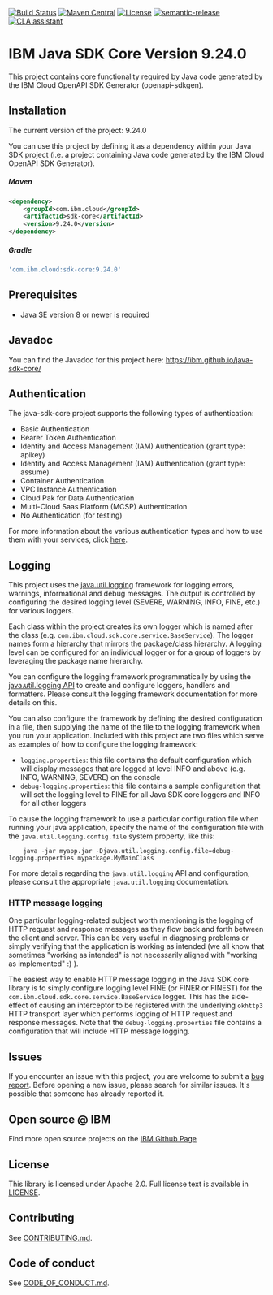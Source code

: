 [![Build Status](https://github.com/IBM/java-sdk-core/actions/workflows/build.yaml/badge.svg)](https://github.com/IBM/java-sdk-core/actions/workflows/build.yaml)
[![Maven Central](https://maven-badges.herokuapp.com/maven-central/com.ibm.cloud/sdk-core/badge.svg)](https://maven-badges.herokuapp.com/maven-central/com.ibm.cloud/sdk-core)
[![License](https://img.shields.io/badge/License-Apache%202.0-blue.svg)](https://opensource.org/licenses/Apache-2.0)
[![semantic-release](https://img.shields.io/badge/%20%20%F0%9F%93%A6%F0%9F%9A%80-semantic--release-e10079.svg)](https://github.com/semantic-release/semantic-release)
[![CLA assistant](https://cla-assistant.io/readme/badge/ibm/java-sdk-core)](https://cla-assistant.io/ibm/java-sdk-core)

# IBM Java SDK Core Version 9.24.0
This project contains core functionality required by Java code generated by the IBM Cloud OpenAPI SDK Generator
(openapi-sdkgen).

## Installation
The current version of the project: 9.24.0

You can use this project by defining it as a dependency within your Java SDK project
(i.e. a project containing Java code generated by the IBM Cloud OpenAPI SDK Generator).

##### Maven
```xml
<dependency>
	<groupId>com.ibm.cloud</groupId>
	<artifactId>sdk-core</artifactId>
	<version>9.24.0</version>
</dependency>
```

##### Gradle

```gradle
'com.ibm.cloud:sdk-core:9.24.0'
```

## Prerequisites
- Java SE version 8 or newer is required

## Javadoc
You can find the Javadoc for this project here: https://ibm.github.io/java-sdk-core/

## Authentication
The java-sdk-core project supports the following types of authentication:
- Basic Authentication
- Bearer Token Authentication
- Identity and Access Management (IAM) Authentication (grant type: apikey)
- Identity and Access Management (IAM) Authentication (grant type: assume)
- Container Authentication
- VPC Instance Authentication
- Cloud Pak for Data Authentication
- Multi-Cloud Saas Platform (MCSP) Authentication
- No Authentication (for testing)

For more information about the various authentication types and how to use them with your services, click [here](Authentication.md).

## Logging
This project uses the [java.util.logging](https://docs.oracle.com/en/java/javase/11/core/java-logging-overview.html)
framework for logging errors, warnings, informational and debug messages. The output is controlled by configuring the desired
logging level (SEVERE, WARNING, INFO, FINE, etc.) for various loggers.

Each class within the project creates its own logger which is named after the class (e.g. `com.ibm.cloud.sdk.core.service.BaseService`).
The logger names form a hierarchy that mirrors the package/class hierarchy. A logging level can be configured for an individual logger
or for a group of loggers by leveraging the package name hierarchy.

You can configure the logging framework programmatically by using the [java.util.logging API](https://docs.oracle.com/javase/8/docs/api/java/util/logging/package-summary.html) to create and configure
loggers, handlers and formatters. Please consult the logging framework documentation for more details on this.

You can also configure the framework by defining the desired configuration in a file, then
supplying the name of the file to the logging framework when you run your application.
Included with this project are two files which serve as examples of how to configure the logging framework:
* `logging.properties`: this file contains the default configuration which will display messages that are logged at
level INFO and above (e.g. INFO, WARNING, SEVERE) on the console
* `debug-logging.properties`: this file contains a sample configuration that will set the logging level to FINE for all
Java SDK core loggers and INFO for all other loggers

To cause the logging framework to use a particular configuration file when running your java application, specify the
name of the configuration file with the `java.util.logging.config.file` system property, like this:
```
    java -jar myapp.jar -Djava.util.logging.config.file=debug-logging.properties mypackage.MyMainClass
```

For more details regarding the `java.util.logging` API and configuration, please consult the appropriate
`java.util.logging` documentation.

### HTTP message logging
One particular logging-related subject worth mentioning is the logging of HTTP request and response
messages as they flow back and forth between the client and server.
This can be very useful in diagnosing problems or simply verifying that the application is working as intended
(we all know that sometimes "working as intended" is not necessarily aligned with "working as implemented" :) ).

The easiest way to enable HTTP message logging in the Java SDK core library is to simply configure
logging level FINE (or FINER or FINEST) for the `com.ibm.cloud.sdk.core.service.BaseService` logger.
This has the side-effect of causing an interceptor to be registered with the underlying `okhttp3` HTTP transport layer which performs
logging of HTTP request and response messages. Note that the `debug-logging.properties` file contains a configuration that will
include HTTP message logging.


## Issues

If you encounter an issue with this project, you are welcome to submit a [bug report](https://github.com/IBM/java-sdk-core/issues).
Before opening a new issue, please search for similar issues. It's possible that someone has already reported it.

## Open source @ IBM

Find more open source projects on the [IBM Github Page](http://github.com/IBM)

## License

This library is licensed under Apache 2.0. Full license text is
available in [LICENSE](LICENSE).

## Contributing

See [CONTRIBUTING.md](CONTRIBUTING.md).

## Code of conduct

See [CODE_OF_CONDUCT.md](CODE_OF_CONDUCT.md).
